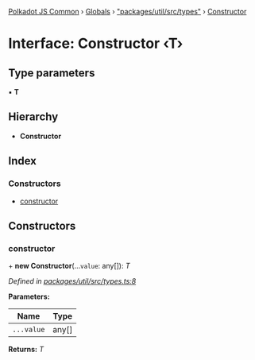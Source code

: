 [Polkadot JS Common](../README.md) › [Globals](../globals.md) › ["packages/util/src/types"](../modules/_packages_util_src_types_.md) › [Constructor](_packages_util_src_types_.constructor.md)

# Interface: Constructor ‹**T**›

## Type parameters

▪ **T**

## Hierarchy

* **Constructor**

## Index

### Constructors

* [constructor](_packages_util_src_types_.constructor.md#constructor)

## Constructors

###  constructor

\+ **new Constructor**(...`value`: any[]): *T*

*Defined in [packages/util/src/types.ts:8](https://github.com/polkadot-js/common/blob/c5fe5cd8/packages/util/src/types.ts#L8)*

**Parameters:**

Name | Type |
------ | ------ |
`...value` | any[] |

**Returns:** *T*
